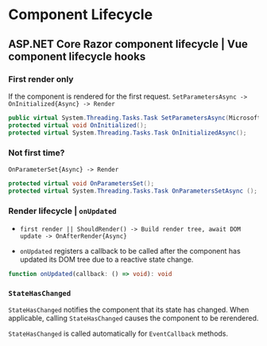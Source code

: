 # Component Lifecycle

## ASP.NET Core Razor component lifecycle | Vue component lifecycle hooks

### First render only

If the component is rendered for the first request.
`SetParametersAsync -> OnInitialized{Async} -> Render`

```c#
public virtual System.Threading.Tasks.Task SetParametersAsync(Microsoft.AspNetCore.Components.ParameterView parameters);
protected virtual void OnInitialized();
protected virtual System.Threading.Tasks.Task OnInitializedAsync();
```

### Not first time?


`OnParameterSet{Async} -> Render`

```c#
protected virtual void OnParametersSet();
protected virtual System.Threading.Tasks.Task OnParametersSetAsync ();
```

### Render lifecycle | `onUpdated`

- `first render || ShouldRender() -> Build render tree, await DOM update -> OnAfterRender{Async}`

- `onUpdated` registers a callback to be called after the component has updated its DOM tree due to a reactive state change.

```ts
function onUpdated(callback: () => void): void
```

### `StateHasChanged`

`StateHasChanged` notifies the component that its state has changed. When applicable, calling `StateHasChanged` causes the component to be rerendered.

`StateHasChanged` is called automatically for `EventCallback` methods.
